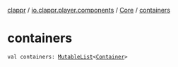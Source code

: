 [clappr](../../index.md) / [io.clappr.player.components](../index.md) / [Core](index.md) / [containers](.)

# containers

`val containers: `[`MutableList`](https://kotlinlang.org/api/latest/jvm/stdlib/kotlin.collections/-mutable-list/index.html)`<`[`Container`](../-container/index.md)`>`